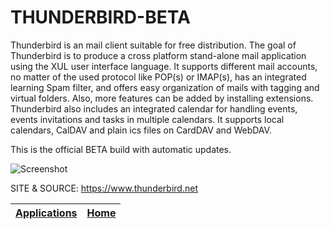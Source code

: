 # THUNDERBIRD-BETA

 Thunderbird is an mail client suitable for free distribution.
 The goal of Thunderbird is to produce a cross platform stand-alone  mail application using the XUL user interface language. It supports  different mail accounts, no matter of the used protocol like POP(s)  or IMAP(s), has an integrated learning Spam filter, and offers easy  organization of mails with tagging and virtual folders. Also, more  features can be added by installing extensions.
 Thunderbird also includes an integrated calendar for handling events, events invitations and tasks in multiple calendars. It supports local  calendars, CalDAV and plain ics files on CardDAV and WebDAV.
  
 This is the official BETA build with automatic updates. 
 
 ![Screenshot](https://media.imgcdn.org/repo/2023/03/mozilla-thunderbird/Mozilla-Thunderbird-free-download.jpg)
 
 SITE & SOURCE: https://www.thunderbird.net

 | [Applications](https://portable-linux-apps.github.io/apps.html) | [Home](https://portable-linux-apps.github.io)
 | --- | --- |

